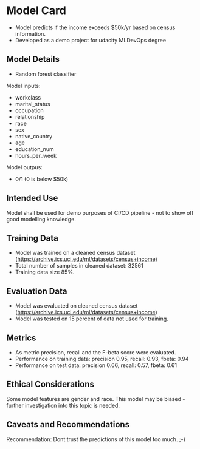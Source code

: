 # Model Card
- Model predicts if the income exceeds $50k/yr based on census information.
- Developed as a demo project for udacity MLDevOps degree

## Model Details
- Random forest classifier

Model inputs:
- workclass 
- marital_status
- occupation
- relationship
- race
- sex
- native_country
- age
- education_num
- hours_per_week

Model outpus:
- 0/1 (0 is below $50k)

## Intended Use
Model shall be used for demo purposes of CI/CD pipeline - not to show off good modelling knowledge. 

## Training Data
- Model was trained on a cleaned census dataset (https://archive.ics.uci.edu/ml/datasets/census+income)
- Total number of samples in cleaned dataset: 32561
- Training data size 85%.

## Evaluation Data
- Model was evaluated on cleaned census dataset (https://archive.ics.uci.edu/ml/datasets/census+income)
- Model was tested on 15 percent of data not used for training.

## Metrics
- As metric precision, recall and the F-beta score were evaluated.
- Performance on training data: precision 0.95, recall: 0.93, fbeta: 0.94
- Performance on test data: precision 0.66, recall: 0.57, fbeta: 0.61

## Ethical Considerations
Some model features are gender and race. This model may be biased - further investigation into this topic is needed.

## Caveats and Recommendations
Recommendation: Dont trust the predictions of this model too much. ;-)